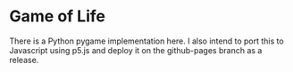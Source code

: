 # Game of Life

There is a Python pygame implementation here. I also intend to port this to Javascript using p5.js and deploy it on the github-pages branch as a release.
